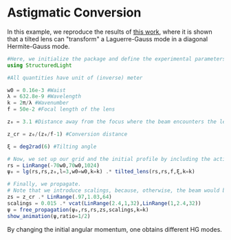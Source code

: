 # Astigmatic Conversion

In this example, we reproduce the results of [this work](https://www.sciencedirect.com/science/article/abs/pii/S0375960113001953?casa_token=4qY1zlrA1jAAAAAA:siRwxg9tPju8XHJkGtAjGVXJacg7pBbaZyFJUQscNaQplQ2ciYyoMQOlTexOlyaW9VSQBDViPph4), where it is shown that a tilted lens can "transform" a Laguerre-Gauss mode in a diagonal Hermite-Gauss mode.

```julia
#Here, we initialize the package and define the experimental parameters:
using StructuredLight

#All quantities have unit of (inverse) meter

w0 = 0.16e-3 #Waist
λ = 632.8e-9 #Wavelength
k = 2π/λ #Wavenumber
f = 50e-2 #Focal length of the lens

z₀ = 3.1 #Distance away from the focus where the beam encounters the lens

z_cr = z₀/(z₀/f-1) #Conversion distance

ξ = deg2rad(6) #Tilting angle

# Now, we set up our grid and the initial profile by including the action of a tilted lens:
rs = LinRange(-70w0,70w0,1024)
ψ₀ = lg(rs,rs,z₀,l=3,w0=w0,k=k) .* tilted_lens(rs,rs,f,ξ,k=k)

# Finally, we propagate. 
# Note that we introduce scalings, because, otherwise, the beam would be to small.
zs = z_cr .* LinRange(.97,1.03,64)
scalings = 0.015 .* vcat(LinRange(2.4,1,32),LinRange(1,2.4,32))
ψ = free_propagation(ψ₀,rs,rs,zs,scalings,k=k)
show_animation(ψ,ratio=1/2)
```

By changing the initial angular momentum, one obtains different HG modes.
